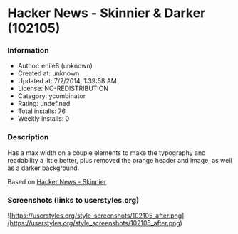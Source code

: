 # Hacker News - Skinnier & Darker (102105)

### Information
- Author: enile8 (unknown)
- Created at: unknown
- Updated at: 7/2/2014, 1:39:58 AM
- License: NO-REDISTRIBUTION
- Category: ycombinator
- Rating: undefined
- Total installs: 76
- Weekly installs: 0


### Description
Has a max width on a couple elements to make the typography and readability a little better, plus removed the orange header and image, as well as a darker background.

Based on <a href="http://userstyles.org/styles/12503/hacker-news-skinnier">Hacker News - Skinnier</a>


### Screenshots (links to userstyles.org)
![https://userstyles.org/style_screenshots/102105_after.png](https://userstyles.org/style_screenshots/102105_after.png)


